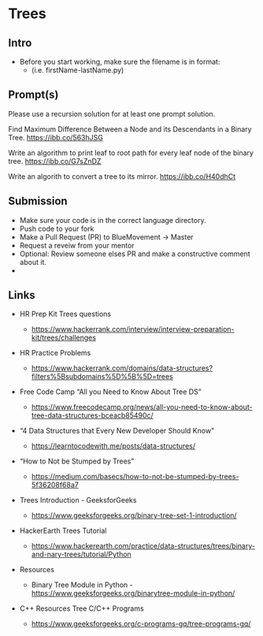 # Trees

## Intro

- Before you start working, make sure the filename is in format:
  - (i.e. firstName-lastName.py)

## Prompt(s)
Please use a recursion solution for at least one prompt solution.

Find Maximum Difference Between a Node and its Descendants in a Binary Tree.
https://ibb.co/563hJSG

Write an algorithm to print leaf to root path for every leaf node of the binary tree.
https://ibb.co/G7sZnDZ

Write an algorith to convert a tree to its mirror.
https://ibb.co/H40dhCt

## Submission

- Make sure your code is in the correct language directory.
- Push code to your fork
- Make a Pull Request (PR) to BlueMovement -> Master
- Request a reveiw from your mentor
- Optional: Review someone elses PR and make a constructive comment about it.
-

## Links

  - HR Prep Kit Trees questions
    - https://www.hackerrank.com/interview/interview-preparation-kit/trees/challenges

  - HR Practice Problems
    - https://www.hackerrank.com/domains/data-structures?filters%5Bsubdomains%5D%5B%5D=trees

  - Free Code Camp “All you Need to Know About Tree DS”
    - https://www.freecodecamp.org/news/all-you-need-to-know-about-tree-data-structures-bceacb85490c/


  - “4 Data Structures that Every New Developer Should Know"
    - https://learntocodewith.me/posts/data-structures/


  - “How to Not be Stumped by Trees”
    - https://medium.com/basecs/how-to-not-be-stumped-by-trees-5f36208f68a7


  - Trees Introduction - GeeksforGeeks
    - https://www.geeksforgeeks.org/binary-tree-set-1-introduction/


  - HackerEarth Trees Tutorial
    - https://www.hackerearth.com/practice/data-structures/trees/binary-and-nary-trees/tutorial/Python


   - Resources
      - Binary Tree Module in Python
    - https://www.geeksforgeeks.org/binarytree-module-in-python/

 - C++ Resources Tree C/C++ Programs
      - https://www.geeksforgeeks.org/c-programs-gq/tree-programs-gq/
